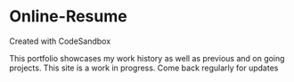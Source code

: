 # Online-Resume
Created with CodeSandbox

This portfolio showcases my work history as well as previous and on going projects.
This site is a work in progress. Come back regularly for updates

